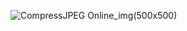 ![CompressJPEG Online_img(500x500)](https://github.com/user-attachments/assets/64cbf4fc-8be0-4128-bb4b-a8cf865e5da5)
